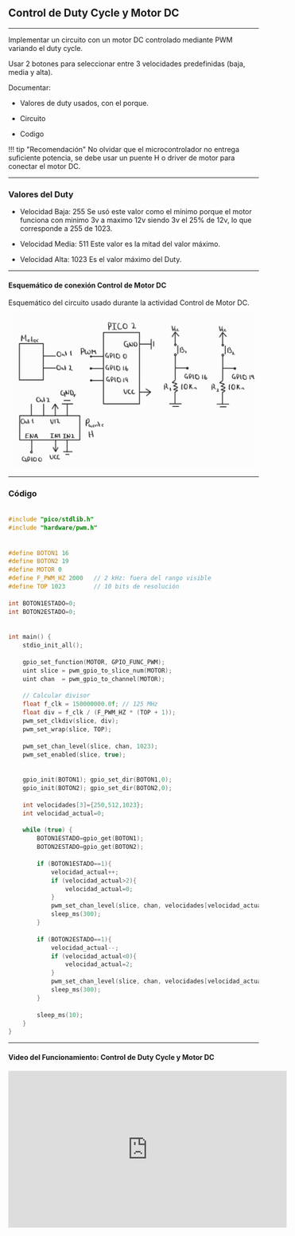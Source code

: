 ## Control de Duty Cycle y Motor DC

---

Implementar un circuito con un motor DC controlado mediante PWM variando el duty cycle.

Usar 2 botones para seleccionar entre 3 velocidades predefinidas (baja, media y alta).

Documentar:

- Valores de duty usados, con el porque.

- Circuito

- Codigo

!!! tip "Recomendación"
    No olvidar que el microcontrolador no entrega suficiente potencia, se debe usar un puente H o driver de motor para conectar el motor DC.

---

### Valores del Duty

- Velocidad Baja: 255 Se usó este valor como el mínimo porque el motor funciona con minimo 3v a maximo 12v siendo 3v el 25% de 12v, lo que corresponde a 255 de 1023.

- Velocidad Media: 511 Este valor es la mitad del valor máximo.

- Velocidad Alta: 1023 Es el valor máximo del Duty.

---
#### Esquemático de conexión Control de Motor DC

Esquemático del circuito usado durante la actividad Control de Motor DC.

![Diagrama del sistema](imgs/esquematico_tarea7,1.png)

---

### Código

```C++

#include "pico/stdlib.h"
#include "hardware/pwm.h"
 
 
#define BOTON1 16
#define BOTON2 19
#define MOTOR 0
#define F_PWM_HZ 2000   // 2 kHz: fuera del rango visible
#define TOP 1023        // 10 bits de resolución
 
int BOTON1ESTADO=0;
int BOTON2ESTADO=0;
 
 
int main() {
    stdio_init_all();
 
    gpio_set_function(MOTOR, GPIO_FUNC_PWM);
    uint slice = pwm_gpio_to_slice_num(MOTOR);
    uint chan  = pwm_gpio_to_channel(MOTOR);
 
    // Calcular divisor
    float f_clk = 150000000.0f; // 125 MHz
    float div = f_clk / (F_PWM_HZ * (TOP + 1));
    pwm_set_clkdiv(slice, div);
    pwm_set_wrap(slice, TOP);
 
    pwm_set_chan_level(slice, chan, 1023);
    pwm_set_enabled(slice, true);
 
 
    gpio_init(BOTON1); gpio_set_dir(BOTON1,0);
    gpio_init(BOTON2); gpio_set_dir(BOTON2,0);
 
    int velocidades[3]={250,512,1023};
    int velocidad_actual=0;
 
    while (true) {
        BOTON1ESTADO=gpio_get(BOTON1);
        BOTON2ESTADO=gpio_get(BOTON2);
 
        if (BOTON1ESTADO==1){
            velocidad_actual++;
            if (velocidad_actual>2){
                velocidad_actual=0;
            }
            pwm_set_chan_level(slice, chan, velocidades[velocidad_actual]);
            sleep_ms(300);
        }
 
        if (BOTON2ESTADO==1){
            velocidad_actual--;
            if (velocidad_actual<0){
                velocidad_actual=2;
            }
            pwm_set_chan_level(slice, chan, velocidades[velocidad_actual]);
            sleep_ms(300);
        }
 
        sleep_ms(10);
    }
}

```

---

#### Video del Funcionamiento: Control de Duty Cycle y Motor DC

<iframe width="560" height="315" src="https://www.youtube.com/embed/v5QQKKRf06g?si=Omj-1c1QOmUWDUwf" title="YouTube video player" frameborder="0" allow="accelerometer; autoplay; clipboard-write; encrypted-media; gyroscope; picture-in-picture; web-share" referrerpolicy="strict-origin-when-cross-origin" allowfullscreen></iframe>
